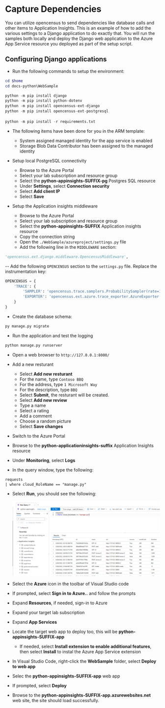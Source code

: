 # Capture Dependencies

You can utilize opencensus to send dependencies like database calls and other items to Application Insights.  This is an example of how to add the various settings to a Django application to do exactly that.  You will run the samples both locally and deploy the Django web application to the Azure App Service resource you deployed as part of the setup script.

## Configuring Django applications

- Run the following commands to setup the environment:

```powershell
cd $home
cd docs-python\WebSample
```

```python
python -m pip install django
python -m pip install python-dotenv
python -m pip install opencensus-ext-django
python -m pip install opencensus-ext-postgresql

python -m pip install -r requirements.txt
```

- The following items have been done for you in the ARM template:
  - System assigned managed identity for the app service is enabled
  - Storage Blob Data Contributor has been assigned to the managed identity

- Setup local PostgreSQL connectivity
  - Browse to the Azure Portal
  - Select your lab subscription and resource group
  - Select the **python-appinsights-SUFFIX-pg** Postgres SQL resource
  - Under **Settings**, select **Connection security**
  - Select **Add client IP**
  - Select **Save**

- Setup the Application insights middleware
  - Browse to the Azure Portal
  - Select your lab subscription and resource group
  - Select the **python-appinsights-SUFFIX** Application insights resource
  - Copy the connection string
  - Open the `./WebSample/azureproject/settings.py` file
  - Add the following line in the `MIDDLEWARE` section:

```python
'opencensus.ext.django.middleware.OpencensusMiddleware',
```

-- Add the following `OPENCENSUS` section to the `settings.py` file.  Replace the instrumentation key:

```python
OPENCENSUS = {
    'TRACE': {
        'SAMPLER': 'opencensus.trace.samplers.ProbabilitySampler(rate=1)',
        'EXPORTER': 'opencensus.ext.azure.trace_exporter.AzureExporter(connection_string="' + appKey + '")',
    }
}
```

- Create the database schema:

```python
py manage.py migrate
```

- Run the application and test the logging

```python
python manage.py runserver
```

- Open a web browser to `http://127.0.0.1:8000/`
- Add a new resturant
  - Select **Add new resturant**
  - For the name, type `Contoso BBQ`
  - For the address, type `1 Microsoft Way`
  - For the description, type `BBQ`
  - Select **Submit**, the resturant will be created.
  - Select **Add new review**
  - Type a name
  - Select a rating
  - Add a comment
  - Choose a random picture
  - Select **Save changes**

- Switch to the Azure Portal
- Browse to the **python-applicationinsights-suffix** Application Insights resource
- Under **Monitoring**, select **Logs**
- In the query window, type the following:

```kql
requests 
| where cloud_RoleName == "manage.py"
```

- Select **Run**, you should see the following:

  ![The query is displayed with the results from web app request data.](./media/python_webapp_requests.png "Review the results of the query.")

- Select the **Azure** icon in the toolbar of Visual Studio code
- If prompted, select **Sign in to Azure..** and follow the prompts
- Expand **Resources**, if needed, sign-in to Azure
- Expand your target lab subscription
- Expand **App Services**
- Locate the target web app to deploy too, this will be **python-appinsights-SUFFIX-app**
  - If needed, select **Install extension to enable additional features**, then select **Install** to instal the Azure App Service extension
- In Visual Studio Code, right-click the **WebSample** folder, select **Deploy to web app**
- Selec the **python-appinsights-SUFFIX-app** web app
- If prompted, select **Deploy**
- Browse to the **python-appinsights-SUFFIX-app.azurewebsites.net** web site, the site should load successfully.
